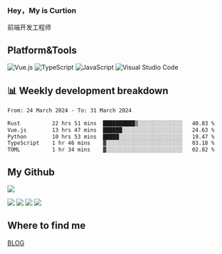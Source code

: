 ### Hey，My is Curtion
前端开发工程师
## Platform&Tools

![Vue.js](https://img.shields.io/badge/-Vue.js-4FC08D?style=flat-square&logo=Vue.js&logoColor=white)
![TypeScript](https://img.shields.io/badge/-TypeScript-007ACC?style=flat-square&logo=typescript&logoColor=white)
![JavaScript](https://img.shields.io/badge/-JavaScript-F7DF1E?style=flat-square&logo=javascript&logoColor=black)
![Visual Studio Code](https://img.shields.io/badge/-VSCode-007ACC?style=flat-square&logo=Visual-Studio-Code&logoColor=white)

## 📊 Weekly development breakdown

<!--START_SECTION:waka-->

```txt
From: 24 March 2024 - To: 31 March 2024

Rust          22 hrs 51 mins  ██████████▒░░░░░░░░░░░░░░   40.83 %
Vue.js        13 hrs 47 mins  ██████░░░░░░░░░░░░░░░░░░░   24.63 %
Python        10 hrs 53 mins  █████░░░░░░░░░░░░░░░░░░░░   19.47 %
TypeScript    1 hr 46 mins    ▓░░░░░░░░░░░░░░░░░░░░░░░░   03.18 %
TOML          1 hr 34 mins    ▓░░░░░░░░░░░░░░░░░░░░░░░░   02.82 %
```

<!--END_SECTION:waka-->

## My Github

![](http://github-profile-summary-cards.vercel.app/api/cards/profile-details?username=curtion&theme=nord_bright)

![](http://github-profile-summary-cards.vercel.app/api/cards/stats?username=curtion&theme=nord_bright)
![](http://github-profile-summary-cards.vercel.app/api/cards/productive-time?username=curtion&theme=nord_bright&utcOffset=8)
![](http://github-profile-summary-cards.vercel.app/api/cards/repos-per-language?username=curtion&theme=nord_bright)
![](http://github-profile-summary-cards.vercel.app/api/cards/most-commit-language?username=curtion&theme=nord_bright)

## Where to find me

[BLOG](https://blog.3gxk.net)
